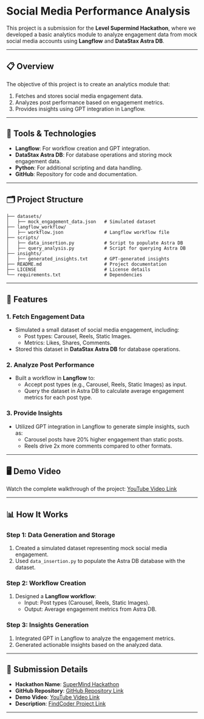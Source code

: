 # Social Media Performance Analysis

This project is a submission for the **Level Supermind Hackathon**, where we developed a basic analytics module to analyze engagement data from mock social media accounts using **Langflow** and **DataStax Astra DB**.

---

## 📋 Overview

The objective of this project is to create an analytics module that:
1. Fetches and stores social media engagement data.
2. Analyzes post performance based on engagement metrics.
3. Provides insights using GPT integration in Langflow.

---

## 🔧 Tools & Technologies

- **Langflow**: For workflow creation and GPT integration.
- **DataStax Astra DB**: For database operations and storing mock engagement data.
- **Python**: For additional scripting and data handling.
- **GitHub**: Repository for code and documentation.

---

## 🗂️ Project Structure

```
├── datasets/
│   ├── mock_engagement_data.json   # Simulated dataset
├── langflow_workflow/
│   ├── workflow.json               # Langflow workflow file
├── scripts/
│   ├── data_insertion.py           # Script to populate Astra DB
│   ├── query_analysis.py           # Script for querying Astra DB
├── insights/
│   ├── generated_insights.txt      # GPT-generated insights
├── README.md                       # Project documentation
├── LICENSE                         # License details
└── requirements.txt                # Dependencies
```

---

## 🚀 Features

### 1. **Fetch Engagement Data**
- Simulated a small dataset of social media engagement, including:
  - Post types: Carousel, Reels, Static Images.
  - Metrics: Likes, Shares, Comments.
- Stored this dataset in **DataStax Astra DB** for database operations.

### 2. **Analyze Post Performance**
- Built a workflow in **Langflow** to:
  - Accept post types (e.g., Carousel, Reels, Static Images) as input.
  - Query the dataset in Astra DB to calculate average engagement metrics for each post type.

### 3. **Provide Insights**
- Utilized GPT integration in Langflow to generate simple insights, such as:
  - Carousel posts have 20% higher engagement than static posts.
  - Reels drive 2x more comments compared to other formats.

---

## 🖥️ Demo Video

Watch the complete walkthrough of the project: [YouTube Video Link](#)

---

## 📊 How It Works

### **Step 1: Data Generation and Storage**
1. Created a simulated dataset representing mock social media engagement.
2. Used `data_insertion.py` to populate the Astra DB database with the dataset.

### **Step 2: Workflow Creation**
1. Designed a **Langflow workflow**:
   - Input: Post types (Carousel, Reels, Static Images).
   - Output: Average engagement metrics from Astra DB.

### **Step 3: Insights Generation**
1. Integrated GPT in Langflow to analyze the engagement metrics.
2. Generated actionable insights based on the analyzed data.

---

## 🤝 Submission Details

- **Hackathon Name**: [SuperMind Hackathon](https://www.findcoder.io/hackathons/SuperMind-Hackathon/67668c927a79c23209528177)
- **GitHub Repository**: [GitHub Repository Link](#)
- **Demo Video**: [YouTube Video Link](#)
- **Description**: [FindCoder Project Link](#)

---
